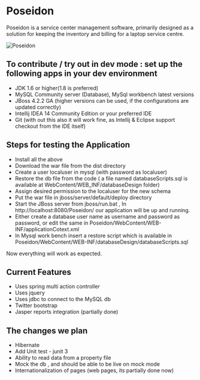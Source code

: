 # Poseidon

Poseidon is a service center management software, primarily designed as a solution for keeping the inventory and billing for a laptop service centre.

![Poseidon](http://s12.postimg.org/3xei02465/txn_2.png)


## To contribute / try out in dev mode : set up the following apps in your dev environment

* JDK 1.6 or higher(1.8 is preferred)
* MySQL Community server (Database), MySql workbench latest versions
* JBoss 4.2.2 GA (higher versions can be used, if the configurations are updated correctly)
* Intellij IDEA 14 Community Edition or your preferred IDE
* Git (with out this also it will work fine, as Intellij & Eclipse support checkout from the IDE itself)

## Steps for testing the Application
* Install all the above
* Download the war file from the dist directory
* Create a user localuser in mysql (with password as localuser)
* Restore the db file from the code ( a file named databaseScripts.sql is available at WebContent/WEB_INF/databaseDesign folder)
* Assign desired permission to the localuser for the new schema
* Put the war file in jboss/server/default/deploy directory
* Start the JBoss server from jboss/run.bat , In http://localhost:8080/Poseidon/ our application will be up and running.
* Either create a database user name as username and password as password, or edit the same in Poseidon/WebContent/WEB-INF/applicationCotext.xml
* In Mysql work bench insert a restore script which is available in Poseidon/WebContent/WEB-INF/databaseDesign/databaseScripts.sql

Now everything will work as expected.

## Current Features
* Uses spring multi action controller
* Uses jquery
* Uses jdbc to connect to the MySQL db
* Twitter bootstrap
* Jasper reports integration (partially done)

## The changes we plan
* Hibernate
* Add Unit test - junit 3
* Ability to read data from a property file
* Mock the db , and should be able to be live on mock mode
* Internationalization of pages (web pages, its partially done now)

